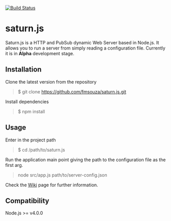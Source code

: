 [![Build Status](https://snap-ci.com/fmsouza/saturn.js/branch/master/build_image)](https://snap-ci.com/fmsouza/saturn.js/master)

# saturn.js

Saturn.js is a HTTP and PubSub dynamic Web Server based in Node.js. It allows you to run a server from simply reading a configuration file.
Currently it is in **Alpha** development stage.

## Installation

Clone the latest version from the repository
> $ git clone https://github.com/fmsouza/saturn.js.git

Install dependencies
> $ npm install

## Usage

Enter in the project path
> $ cd /path/to/saturn.js

Run the application main point giving the path to the configuration file as the first arg.
> node src/app.js path/to/server-config.json

Check the [Wiki][wiki] page for further information.

## Compatibility

Node.js >= v4.0.0

[wiki]: https://github.com/fmsouza/saturn.js/wiki